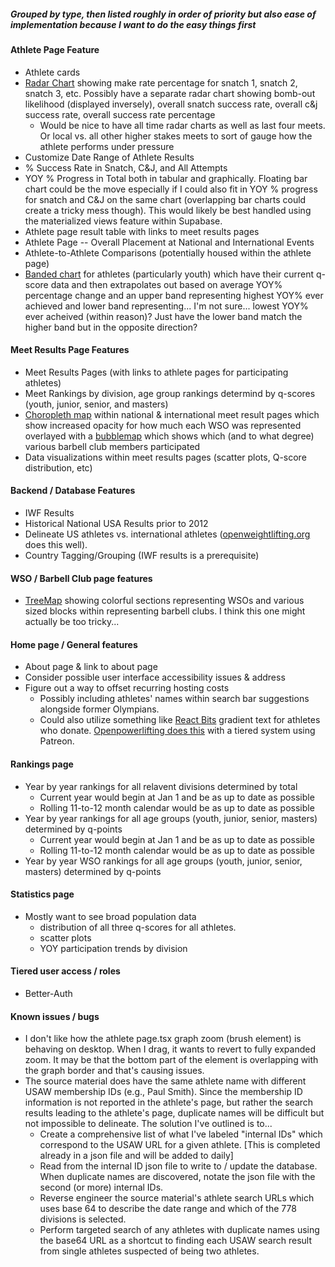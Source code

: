 ##### Grouped by type, then listed roughly in order of priority but also ease of implementation because I want to do the easy things first


#### Athlete Page Feature

- Athlete cards
- [Radar Chart](https://recharts.org/en-US/examples/SimpleRadarChart) showing make rate percentage for snatch 1, snatch 2, snatch 3, etc. Possibly have a separate radar chart showing bomb-out likelihood (displayed inversely), overall snatch success rate, overall c&j success rate, overall success rate percentage
  - Would be nice to have all time radar charts as well as last four meets. Or local vs. all other higher stakes meets to sort of gauge how the athlete performs under pressure
- Customize Date Range of Athlete Results
- % Success Rate in Snatch, C&J, and All Attempts
- YOY % Progress in Total both in tabular and graphically. Floating bar chart could be the move especially if I could also fit in YOY % progress for snatch and C&J on the same chart (overlapping bar charts could create a tricky mess though). This would likely be best handled using the materialized views feature within Supabase.
- Athlete page result table with links to meet results pages
- Athlete Page -- Overall Placement at National and International Events
- Athlete-to-Athlete Comparisons (potentially housed within the athlete page)
- [Banded chart](https://recharts.org/en-US/examples/BandedChart) for athletes (particularly youth) which have their current q-score data and then extrapolates out based on average YOY% percentage change and an upper band representing highest YOY% ever achieved and lower band representing... I'm not sure... lowest YOY% ever acheived (within reason)? Just have the lower band match the higher band but in the opposite direction? 


#### Meet Results Page Features

- Meet Results Pages (with links to athlete pages for participating athletes)
- Meet Rankings by division, age group rankings determind by q-scores (youth, junior, senior, and masters)
- [Choropleth map](https://www.data-to-viz.com/graph/choropleth.html) within national & international meet result pages which show increased opacity for how much each WSO was represented overlayed with a [bubblemap](https://d3-graph-gallery.com/bubblemap) which shows which (and to what degree) various barbell club members participated
- Data visualizations within meet results pages (scatter plots, Q-score distribution, etc)


#### Backend / Database Features

- IWF Results
- Historical National USA Results prior to 2012
- Delineate US athletes vs. international athletes ([openweightlifting.org](https://www.openweightlifting.org/) does this well).
- Country Tagging/Grouping (IWF results is a prerequisite)


#### WSO / Barbell Club page features

- [TreeMap](https://recharts.org/en-US/examples/CustomContentTreemap) showing colorful sections representing WSOs and various sized blocks within representing barbell clubs. I think this one might actually be too tricky...


#### Home page / General features

- About page & link to about page
- Consider possible user interface accessibility issues & address
- Figure out a way to offset recurring hosting costs
  - Possibly including athletes' names within search bar suggestions alongside former Olympians.
  - Could also utilize something like [React Bits](https://www.reactbits.dev/text-animations/gradient-text) gradient text for athletes who donate. [Openpowerlifting does this](https://www.patreon.com/join/openpowerlifting) with a tiered system using Patreon.


#### Rankings page

- Year by year rankings for all relavent divisions determined by total
  - Current year would begin at Jan 1 and be as up to date as possible
  - Rolling 11-to-12 month calendar would be as up to date as possible
- Year by year rankings for all age groups (youth, junior, senior, masters) determined by q-points
  - Current year would begin at Jan 1 and be as up to date as possible
  - Rolling 11-to-12 month calendar would be as up to date as possible
- Year by year WSO rankings for all age groups (youth, junior, senior, masters) determined by q-points


#### Statistics page

- Mostly want to see broad population data
  - distribution of all three q-scores for all athletes.
  - scatter plots
  - YOY participation trends by division


#### Tiered user access / roles

- Better-Auth


#### Known issues / bugs

- I don't like how the athlete page.tsx graph zoom (brush element) is behaving on desktop. When I drag, it wants to revert to fully expanded zoom. It may be that the bottom part of the element is overlapping with the graph border and that's causing issues.
- The source material does have the same athlete name with different USAW membership IDs (e.g., Paul Smith). Since the membership ID information is not reported in the athlete's page, but rather the search results leading to the athlete's page, duplicate names will be difficult but not impossible to delineate. The solution I've outlined is to...
  - Create a comprehensive list of what I've labeled "internal IDs" which correspond to the USAW URL for a given athlete. [This is completed already in a json file and will be added to daily]
  - Read from the internal ID json file to write to / update the database. When duplicate names are discovered, notate the json file with the second (or more) internal IDs.
  - Reverse engineer the source material's athlete search URLs which uses base 64 to describe the date range and which of the 778 divisions is selected.
  - Perform targeted search of any athletes with duplicate names using the base64 URL as a shortcut to finding each USAW search result from single athletes suspected of being two athletes.

